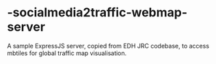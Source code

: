# -socialmedia2traffic-webmap-server
A sample ExpressJS server, copied from EDH JRC codebase, to access mbtiles for global traffic map visualisation.
